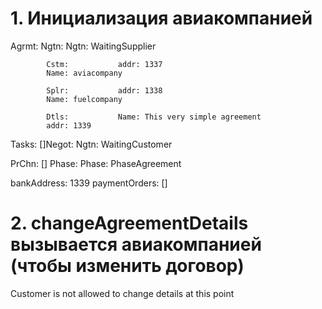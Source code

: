 # 1. Инициализация авиакомпанией

Agrmt: 			Ngtn: 			Ngtn: WaitingSupplier

			Cstm: 			addr: 1337
			Name: aviacompany

			Splr: 			addr: 1338
			Name: fuelcompany

			Dtls: 			Name: This very simple agreement
			addr: 1339


Tasks:
[]Negot: 			Ngtn: WaitingCustomer

PrChn: []
Phase: 			Phase: PhaseAgreement

bankAddress: 1339
paymentOrders: []


# 2. changeAgreementDetails вызывается авиакомпанией (чтобы изменить договор)

Customer is not allowed to change details at this point